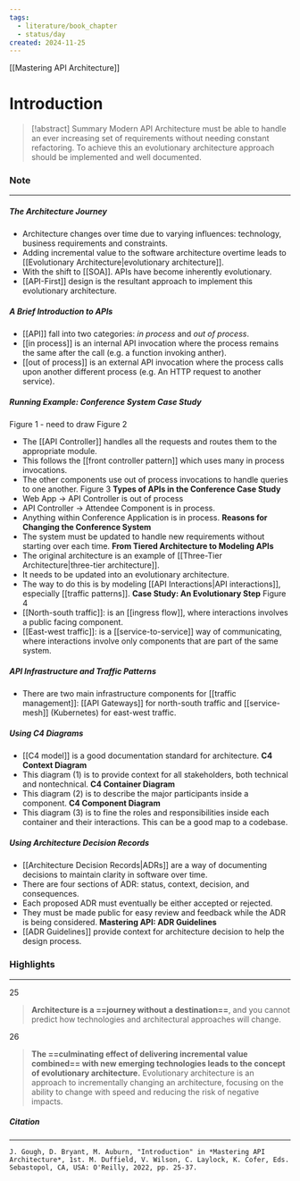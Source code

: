```yaml
---
tags:
  - literature/book_chapter
  - status/day
created: 2024-11-25
---
```

[[Mastering API Architecture]]
# **Introduction**

> [!abstract] Summary
> Modern API Architecture must be able to handle an ever increasing set of requirements without needing constant refactoring. To achieve this an evolutionary architecture approach should be implemented and well documented.
### **Note**
---
##### **The Architecture Journey**
- Architecture changes over time due to varying influences: technology, business requirements and constraints.
- Adding incremental value to the software architecture overtime leads to [[Evolutionary Architecture|evolutionary architecture]]. 
- With the shift to [[SOA]]. APIs have become inherently evolutionary.
- [[API-First]] design is the resultant approach to implement this evolutionary architecture.
##### **A Brief Introduction to APIs**
- [[API]] fall into two categories: *in process* and *out of process*.
- [[in process]] is an internal API invocation where the process remains the same after the call (e.g. a function invoking anther).
- [[out of process]] is an external API invocation where the process calls upon another different process (e.g. An HTTP request to another service).
##### **Running Example: Conference System Case Study**
Figure 1 - need to draw
Figure 2
- The [[API Controller]] handles all the requests and routes them to the appropriate module.
- This follows the [[front controller pattern]] which uses many in process invocations.
- The other components use out of process invocations to handle queries to one another.
Figure 3
**Types of APIs in the Conference Case Study**
- Web App -> API Controller is out of process
- API Controller -> Attendee Component is in process.
- Anything within Conference Application is in process.
**Reasons for Changing the Conference System**
- The system must be updated to handle new requirements without starting over each time.
**From Tiered Architecture to Modeling APIs**
- The original architecture is an example of [[Three-Tier Architecture|three-tier architecture]].
- It needs to be updated into an evolutionary architecture.
- The way to do this is by modeling [[API Interactions|API interactions]], especially [[traffic patterns]].
**Case Study: An Evolutionary Step**
Figure 4
- [[North-south traffic]]: is an [[ingress flow]], where interactions involves a public facing component.
- [[East-west traffic]]: is a [[service-to-service]] way of communicating, where interactions involve only components that are part of the same system.
##### **API Infrastructure and Traffic Patterns**
- There are two main infrastructure components for [[traffic management]]: [[API Gateways]] for north-south traffic and [[service-mesh]] (Kubernetes) for east-west traffic.
##### **Using C4 Diagrams**
- [[C4 model]] is a good documentation standard for architecture.
**C4 Context Diagram**
- This diagram (1) is to provide context for all stakeholders, both technical and nontechnical.
**C4 Container Diagram**
- This diagram (2) is to describe the major participants inside a component.
**C4 Component Diagram**
- This diagram (3) is to fine the roles and responsibilities inside each container and their interactions. This can be a good map to a codebase.
##### **Using Architecture Decision Records**
- [[Architecture Decision Records|ADRs]] are a way of documenting decisions to maintain clarity in software over time.
- There are four sections of ADR: status, context, decision, and consequences.
- Each proposed ADR must eventually be either accepted or rejected.
- They must be made public for easy review and feedback while the ADR is being considered.
**Mastering API: ADR Guidelines**
- [[ADR Guidelines]] provide context for architecture decision to help the design process.
### **Highlights**
---
25
> **Architecture is a ==journey without a destination==**, and you cannot predict how technologies and architectural approaches will change.

26
> **The ==culminating effect of delivering incremental value combined== with new emerging technologies leads to the concept of evolutionary architecture.** Evolutionary architecture is an approach to incrementally changing an architecture, focusing on the ability to change with speed and reducing the risk of negative impacts.
##### **Citation**
---
```
J. Gough, D. Bryant, M. Auburn, "Introduction" in *Mastering API Architecture*, 1st. M. Duffield, V. Wilson, C. Laylock, K. Cofer, Eds. Sebastopol, CA, USA: O'Reilly, 2022, pp. 25-37.
```
